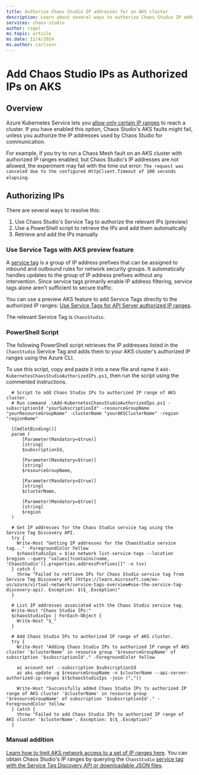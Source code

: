 ```yaml
---
title: Authorize Chaos Studio IP addresses for an AKS cluster 
description: Learn about several ways to authorize Chaos Studio IP addresses to communicate with your AKS cluster.
services: chaos-studio
author: rsgel
ms.topic: article
ms.date: 12/4/2024
ms.author: carlsonr
---
```


# Add Chaos Studio IPs as Authorized IPs on AKS

## Overview

Azure Kubernetes Service lets you [allow only certain IP ranges](/azure/aks/api-server-authorized-ip-ranges) to reach a cluster. If you have enabled this option, Chaos Studio's AKS faults might fail, unless you authorize the IP addresses used by Chaos Studio for communication.

For example, if you try to run a Chaos Mesh fault on an AKS cluster with authorized IP ranges enabled, but Chaos Studio's IP addresses are not allowed, the experiment may fail with the time out error: `The request was canceled due to the configured HttpClient.Timeout of 100 seconds elapsing`.

## Authorizing IPs

There are several ways to resolve this:
1. Use Chaos Studio's Service Tag to authorize the relevant IPs (preview)
1. Use a PowerShell script to retrieve the IPs and add them automatically
1. Retrieve and add the IPs manually

### Use Service Tags with AKS preview feature

A [service tag](/azure/virtual-network/service-tags-overview) is a group of IP address prefixes that can be assigned to inbound and outbound rules for network security groups. It automatically handles updates to the group of IP address prefixes without any intervention. Since service tags primarily enable IP address filtering, service tags alone aren't sufficient to secure traffic.

You can use a preview AKS feature to add Service Tags directly to the authorized IP ranges: [Use Service Tags for API Server authorized IP ranges](/azure/aks/api-server-authorized-ip-ranges#use-service-tags-for-api-server-authorized-ip-ranges---preview?tabs=azure-cli).

The relevant Service Tag is `ChaosStudio`.

### PowerShell Script

The following PowerShell script retrieves the IP addresses listed in the `ChaosStudio` Service Tag and adds them to your AKS cluster's authorized IP ranges using the Azure CLI.

To use this script, copy and paste it into a new file and name it `Add-KubernetesChaosStudioAuthorizedIPs.ps1`, then run the script using the commented instructions.

```azurepowershell-interactive
  # Script to add Chaos Studio IPs to authorized IP range of AKS cluster.
  # Run command .\Add-KubernetesChaosStudioAuthorizedIps.ps1 -subscriptionId "yourSubscriptionId" -resourceGroupName "yourResourceGroupName" -clusterName "yourAKSClusterName" -region "regionName"
  
  [CmdletBinding()]
  param (
      [Parameter(Mandatory=$true)]
      [string]
      $subscriptionId,
  
      [Parameter(Mandatory=$true)]
      [string]
      $resourceGroupName,
  
      [Parameter(Mandatory=$true)]
      [string]
      $clusterName,
  
      [Parameter(Mandatory=$true)]
      [string]
      $region
  )
  
  # Get IP addresses for the Chaos Studio service tag using the Service Tag Discovery API.
  try {
    Write-Host "Getting IP addresses for the ChaosStudio service tag..." -ForegroundColor Yellow
    $chaosStudioIps = $(az network list-service-tags --location $region --query "values[?contains(name, 'ChaosStudio')].properties.addressPrefixes[]" -o tsv)
  } catch {
    throw "Failed to retrieve IPs for Chaos Studio service tag from Service Tag Discovery API (https://learn.microsoft.com/en-us/azure/virtual-network/service-tags-overview#use-the-service-tag-discovery-api). Exception: $($_.Exception)"
  }
  
  # List IP addresses associated with the Chaos Studio service tag.
  Write-Host "Chaos Studio IPs:"
  $chaosStudioIps | ForEach-Object {
    Write-Host "$_" 
  }
  
  # Add Chaos Studio IPs to authorized IP range of AKS cluster.
  try {
    Write-Host "Adding Chaos Studio IPs to authorized IP range of AKS cluster '$clusterName' in resource group '$resourceGroupName' of subscription '$subscriptionId'." -ForegroundColor Yellow
  
    az account set --subscription $subscriptionId
    az aks update -g $resourceGroupName -n $clusterName --api-server-authorized-ip-ranges $($chaosStudioIps -join (","))
  
    Write-Host "Successfully added Chaos Studio IPs to authorized IP range of AKS cluster '$clusterName' in resource group '$resourceGroupName' of subscription '$subscriptionId'." -ForegroundColor Yellow
  } catch {
    throw "Failed to add Chaos Studio IPs to authorized IP range of AKS cluster '$clusterName'. Exception: $($_.Exception)"
  }
```

### Manual addition

[Learn how to limit AKS network access to a set of IP ranges here](/azure/aks/api-server-authorized-ip-ranges). You can obtain Chaos Studio's IP ranges by querying the `ChaosStudio` [service tag with the Service Tag Discovery API or downloadable JSON files](/azure/virtual-network/service-tags-overview).